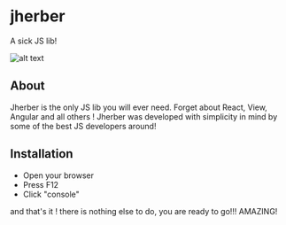 # jherber
A sick JS lib!

![alt text](http://antidot.ca/JherberLogo.PNG "Jherber logo")


## About

Jherber is the only JS lib you will ever need. Forget about React, View, Angular and all others ! Jherber was developed with
simplicity in mind by some of the best JS developers around!

## Installation

- Open your browser
- Press F12
- Click "console"

and that's it ! there is nothing else to do, you are ready to go!!! AMAZING!
